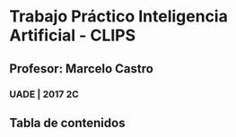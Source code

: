 # Trabajo Práctico Inteligencia Artificial - CLIPS
## Profesor: Marcelo Castro
### UADE | 2017 2C

## Tabla de contenidos



